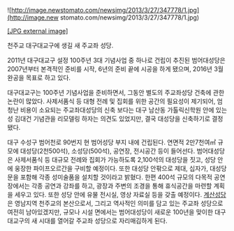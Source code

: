 ![http://image.newstomato.com/newsimg/2013/3/27/347778/1.jpg](http://image.new
stomato.com/newsimg/2013/3/27/347778/1.jpg)

[[JPG external
image]](http://image.newstomato.com/newsimg/2013/3/27/347778/1.jpg)

천주교 대구대교구에 생길 새 주교좌 성당.

2011년 대구대교구 설정 100주년 3대 기념사업 중 하나로 건립이 추진된 범어대성당은 2007년부터 본격적인 준비를 시작, 6년의 준비
끝에 시공을 하게 됐으며, 2016년 3월 완공을 목표로 하고 있다.

대구대교구는 100주년 기념사업을 준비하면서, 그동안 별도의 주교좌성당 건축에 관한 논란이 많았다. 사제서품식 등 대형 전례 및 집회를 위한
공간의 필요성이 제기되어, 엄청난 비용이 소요되는 주교좌대성당의 신축 보다는 대구 남산동 가톨릭신학원 안에 있는 성 김대건 기념관을 리모델링
하자는 의견도 있었지만, 결국 대성당을 신축하기로 결정됐다.

대구 수성구 범어천로 90번지 현 범어성당 부지 내에 건립된다. 연면적 2만7천여㎡ 규모에 대성당(2천500석), 소성당(500석),
공연장, 전시공간 등이 들어선다. 범어대성당은 사제서품식 등 대규모 전례와 집회가 가능하도록 2,100석의 대성당을 짓고, 성당 안에 웅장한
파이프오르간을 구비할 예정이다. 또한 대성당 안팎으로 제대, 십자가, 대성당 문을 포함해 각종 성미술품을 설치할 것이라고 밝혔다. 한편
400석 규모의 다목적 공연장에서는 각종 공연과 강좌를 하고, 광장과 주변의 조경을 통해 휴식공간을 마련할 계획을 세우고 있다. 또한 성당
안에 유물 전시실, 영상 자료실 등을 갖출 예정이다.
[계산성당](%EA%B3%84%EC%82%B0%EC%84%B1%EB%8B%B9.md)은 영남지역 천주교의 본산으로서, 그리고 역사적인
의미를 담고 있는 주교좌 성당으로 여전히 남아있겠지만, 규모나 시설 면에서는 범어대성당이 새로운 100년을 맞이한 대구대교구의 새 시대를
열어갈 주교좌 성당으로 자리매김하게 된다.


